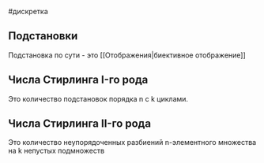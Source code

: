 #дискретка 
## Подстановки
Подстановка по сути - это [[Отображения|биективное отображение]]
## Числа Стирлинга I-го рода
Это количество подстановок порядка n с k циклами.
## Числа Стирлинга II-го рода
Это количество неупорядоченных разбиений n-элементного множества на k непустых подмножеств
